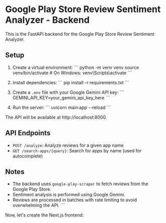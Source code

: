 # Google Play Store Review Sentiment Analyzer - Backend

This is the FastAPI backend for the Google Play Store Review Sentiment Analyzer.

## Setup

1. Create a virtual environment:
   \`\`\`
   python -m venv venv
   source venv/bin/activate  # On Windows: venv\Scripts\activate
   \`\`\`

2. Install dependencies:
   \`\`\`
   pip install -r requirements.txt
   \`\`\`

3. Create a `.env` file with your Google Gemini API key:
   \`\`\`
   GEMINI_API_KEY=your_gemini_api_key_here
   \`\`\`

4. Run the server:
   \`\`\`
   uvicorn main:app --reload
   \`\`\`

The API will be available at http://localhost:8000.

## API Endpoints

- `POST /analyze`: Analyze reviews for a given app name
- `GET /search-apps/{query}`: Search for apps by name (used for autocomplete)

## Notes

- The backend uses `google-play-scraper` to fetch reviews from the Google Play Store.
- Sentiment analysis is performed using Google Gemini.
- Reviews are processed in batches with rate limiting to avoid overwhelming the API.
\`\`\`

Now, let's create the Next.js frontend:
